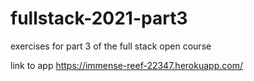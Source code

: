 # fullstack-2021-part3

exercises for part 3 of the full stack open course

link to app https://immense-reef-22347.herokuapp.com/
